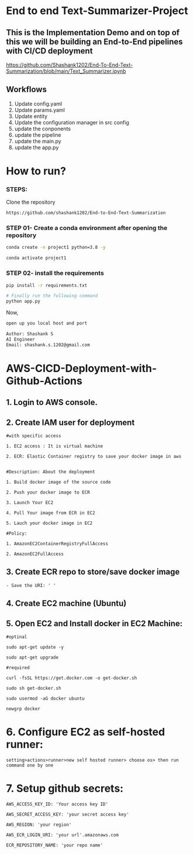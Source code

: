 # End to end Text-Summarizer-Project


## This is the Implementation Demo and on top of this we will be building an End-to-End pipelines with CI/CD deployment

https://github.com/Shashank1202/End-To-End-Text-Summarization/blob/main/Text_Summarizer.ipynb


## Workflows

1. Update config.yaml
2. Update params.yaml
3. Update entity
4. Update the configuration manager in src config
5. update the conponents
6. update the pipeline
7. update the main.py
8. update the app.py


# How to run?
### STEPS:

Clone the repository

```bash
https://github.com/shashank1202/End-to-End-Text-Summarization
```
### STEP 01- Create a conda environment after opening the repository

```bash
conda create -n project1 python=3.8 -y
```

```bash
conda activate project1
```


### STEP 02- install the requirements
```bash
pip install -r requirements.txt
```


```bash
# Finally run the following command
python app.py
```

Now,
```bash
open up you local host and port
```


```bash
Author: Shashank S
AI Engineer
Email: shashank.s.1202@gmail.com

```



# AWS-CICD-Deployment-with-Github-Actions

## 1. Login to AWS console.

## 2. Create IAM user for deployment

	#with specific access

	1. EC2 access : It is virtual machine

	2. ECR: Elastic Container registry to save your docker image in aws


	#Description: About the deployment

	1. Build docker image of the source code

	2. Push your docker image to ECR

	3. Launch Your EC2 

	4. Pull Your image from ECR in EC2

	5. Lauch your docker image in EC2

	#Policy:

	1. AmazonEC2ContainerRegistryFullAccess

	2. AmazonEC2FullAccess

	
## 3. Create ECR repo to store/save docker image
    - Save the URI: ' '

	
## 4. Create EC2 machine (Ubuntu) 

## 5. Open EC2 and Install docker in EC2 Machine:
	
	
	#optinal

	sudo apt-get update -y

	sudo apt-get upgrade
	
	#required

	curl -fsSL https://get.docker.com -o get-docker.sh

	sudo sh get-docker.sh

	sudo usermod -aG docker ubuntu

	newgrp docker
	
# 6. Configure EC2 as self-hosted runner:
    setting>actions>runner>new self hosted runner> choose os> then run command one by one


# 7. Setup github secrets:

    AWS_ACCESS_KEY_ID: 'Your access key ID'

    AWS_SECRET_ACCESS_KEY: 'your secret access key'

    AWS_REGION: 'your region'

    AWS_ECR_LOGIN_URI: 'your url'.amazonaws.com

    ECR_REPOSITORY_NAME: 'your repo name'
